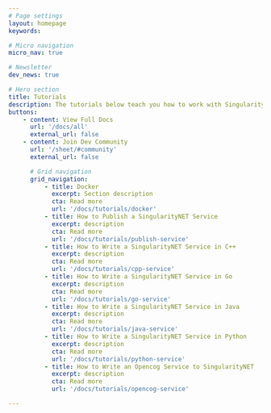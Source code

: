 ```yaml
---
# Page settings
layout: homepage
keywords:

# Micro navigation
micro_nav: true

# Newsletter
dev_news: true

# Hero section
title: Tutorials
description: The tutorials below teach you how to work with SingularityNET Services in various programming languages.
buttons:
    - content: View Full Docs
      url: '/docs/all'
      external_url: false
    - content: Join Dev Community
      url: '/sheet/#community'
      external_url: false

      # Grid navigation
      grid_navigation:
          - title: Docker
            excerpt: Section description
            cta: Read more
            url: '/docs/tutorials/docker'
          - title: How to Publish a SingularityNET Service
            excerpt: description
            cta: Read more
            url: '/docs/tutorials/publish-service'
          - title: How to Write a SingularityNET Service in C++
            excerpt: description
            cta: Read more
            url: '/docs/tutorials/cpp-service'
          - title: How to Write a SingularityNET Service in Go
            excerpt: description
            cta: Read more
            url: '/docs/tutorials/go-service'
          - title: How to Write a SingularityNET Service in Java
            excerpt: description
            cta: Read more
            url: '/docs/tutorials/java-service'
          - title: How to Write a SingularityNET Service in Python
            excerpt: description
            cta: Read more
            url: '/docs/tutorials/python-service'
          - title: How to Write an Opencog Service to SingularityNET
            excerpt: description
            cta: Read more
            url: '/docs/tutorials/opencog-service'

---
```

